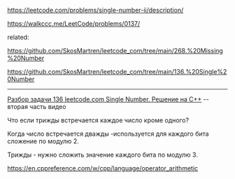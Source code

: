 https://leetcode.com/problems/single-number-ii/description/

https://walkccc.me/LeetCode/problems/0137/

related:

https://github.com/SkosMartren/leetcode_com/tree/main/268.%20Missing%20Number

https://github.com/SkosMartren/leetcode_com/tree/main/136.%20Single%20Number

_______

[Разбор задачи 136 leetcode.com Single Number. Решение на C++](https://www.youtube.com/watch?v=ZCmUnoLmL-0) -- вторая часть видео

Что если трижды встречается каждое число кроме одного?

Когда число встречается дважды -используется для каждого бита сложение по модулю 2. 

Трижды - нужно сложить значение каждого бита по модулю 3. 

https://en.cppreference.com/w/cpp/language/operator_arithmetic
